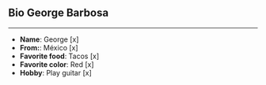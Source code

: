 ## Bio George Barbosa
----
- **Name**: George [x]
- **From:**: México [x]
- **Favorite food**: Tacos [x]
- **Favorite color**: Red [x]
- **Hobby**: Play guitar [x]
